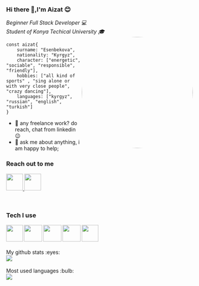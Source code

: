 ### Hi there 👋,I'm Aizat :blush:

<em> Beginner Full Stack Developer :computer:</em><br/>
<em> Student of Konya Techical University :mortar_board: </em>
<br/>
 <img src="https://media4.giphy.com/media/L1R1tvI9svkIWwpVYr/giphy.gif?cid=ecf05e473b5xjgfu8yc9od3g7hg9xeue87cn1si6flw8pklx&rid=giphy.gif&ct=g"  style="border-radius:750px" width="300" align="right">

 ```
 const aizat{
     surname: "Esenbekova",
     nationality: "Kyrgyz",
     character: ["energetic", "sociable", "responsible", "friendly"],
     hobbies: ["all kind of sports" , "sing alone or with very close people", "crazy dancing"],
     languages: ["kyrgyz", "russian", "english", "turkish"]
 }
````

* :briefcase: any freelance work? do reach, chat from linkedin :wink:
* :speech_balloon: ask me about anything, i am happy to help;
### Reach out to me
[ <img width="45" src="https://img.icons8.com/fluency/344/linkedin.png"  />][Linkedin][ <img width="45" src="https://img.icons8.com/fluency/344/instagram-new.png"  />][instagram]



[instagram]: https://instagram.com/aizatesen1?utm_medium=copy_link
[Linkedin]: https://www.linkedin.com/in/aizatesenbekova

<br/>

### Tech I use 

<img align="left" src="https://raw.githubusercontent.com/github/explore/80688e429a7d4ef2fca1e82350fe8e3517d3494d/topics/java/java.png" width="45" height="45" />
<img align="left" src="https://raw.githubusercontent.com/github/explore/80688e429a7d4ef2fca1e82350fe8e3517d3494d/topics/html/html.png" width="49" height="45"/>
<img align="left" src="https://raw.githubusercontent.com/github/explore/80688e429a7d4ef2fca1e82350fe8e3517d3494d/topics/css/css.png" width="49" height="45"/>
<img align="left" src="https://raw.githubusercontent.com/github/explore/80688e429a7d4ef2fca1e82350fe8e3517d3494d/topics/php/php.png" width="49" height="45"/>
<img align="left" src="https://raw.githubusercontent.com/github/explore/80688e429a7d4ef2fca1e82350fe8e3517d3494d/topics/c/c.png" width="45" height="45"/>


<br/><br/><br>
<div>
My github stats :eyes:
<br/>
<img src="https://github-readme-stats.vercel.app/api?username=Aizat111&theme=radical">
</div>
<br/>
<div>
Most used languages :bulb:
<br/>
 <img src="https://github-readme-stats.vercel.app/api/top-langs/?username=Aizat111&layout=compact&theme=radical">
</div>
<!--

- 📫 How to reach me: ...
- 😄 Pronouns: ...
- ⚡ Fun fact: ...
-->
